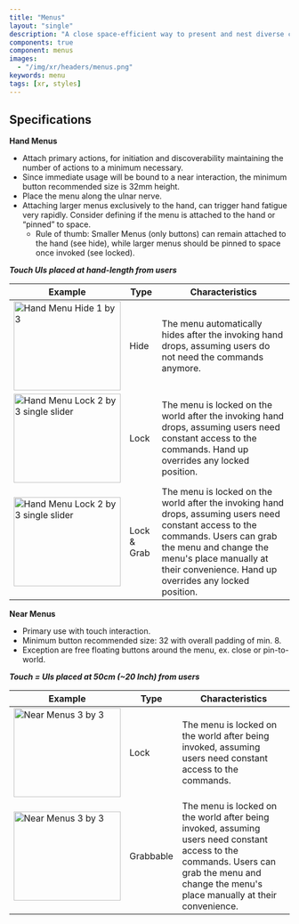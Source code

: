 ```yaml
---
title: "Menus"
layout: "single"
description: "A close space-efficient way to present and nest diverse commands."
components: true
component: menus
images:
  - "/img/xr/headers/menus.png"
keywords: menu
tags: [xr, styles]
---
```


## Specifications

**Hand Menus**

- Attach primary actions, for initiation and discoverability maintaining the number of actions to a minimum necessary.
- Since immediate usage will be bound to a near interaction, the minimum button recommended size is 32mm height.
- Place the menu along the ulnar nerve.
- Attaching larger menus exclusively to the hand, can trigger hand fatigue very rapidly. Consider defining if the menu is attached to the hand or “pinned” to space.
  - Rule of thumb: Smaller Menus (only buttons) can remain attached to the hand (see hide), while larger menus should be pinned to space once invoked (see locked).

**_Touch UIs placed at hand-length from users_**

<table class="table table-bordered">
  <thead class="thead-light">
    <tr>
      <th>Example</th>
      <th>Type</th>
      <th>Characteristics</th>
    </tr>
  </thead>
  <tbody>
    <tr>
      <td><img src="/img/xr/HandMenu_Classic_1x3.png" alt="Hand Menu Hide 1 by 3" width="192" height="160">
      </td>
      <td>Hide</td>
      <td>The menu automatically hides after the invoking hand drops, assuming users do not need the commands anymore.
      </td>
    </tr>
    <tr>
      <td><img src="/img/xr/HandMenu_Transparent_Lock_2x3_1Slider.png" alt="Hand Menu Lock 2 by 3 single slider" width="192" height="160">
      </td>
      <td>Lock</td>
      <td>The menu is locked on the world after the invoking hand drops, assuming users need constant access to the commands. Hand up overrides any locked position.
      </td>
    </tr>
    <tr>
      <td><img src="/img/xr/HandMenu_Transparent_Lock_2x3_1Slider.png" alt="Hand Menu Lock 2 by 3 single slider" width="192" height="160">
      </td>
      <td>Lock & Grab</td>
      <td>The menu is locked on the world after the invoking hand drops, assuming users need constant access to the commands. Users can grab the menu and change the menu's place manually at their convenience.  Hand up overrides any locked position.
      </td>
    </tr>
  </tbody>
</table>

**Near Menus**

- Primary use with touch interaction.
- Minimum button recommended size: 32 with overall padding of min. 8.
- Exception are free floating buttons around the menu, ex. close or pin-to-world.

**_Touch = UIs placed at 50cm (~20 Inch) from users_**

<table class="table table-bordered">
  <thead class="thead-light">
    <tr>
      <th>Example</th>
      <th>Type</th>
      <th>Characteristics</th>
    </tr>
  </thead>
  <tbody>
    <tr>
      <td><img src="/img/xr/NearMenu_Classic_3x3.png" alt="Near Menus 3 by 3" width="192" height="160" loading="lazy">
      </td>
      <td>Lock</td>
      <td>The menu is locked on the world after being invoked, assuming users need constant access to the commands.
      </td>
    </tr>
    <tr>
      <td><img src="/img/xr/NearMenu_Classic_3x3.png" alt="Near Menus 3 by 3" width="192" height="160" loading="lazy">
      </td>
      <td>Grabbable</td>
      <td>The menu is locked on the world after being invoked, assuming users need constant access to the commands. Users can grab the menu and change the menu's place manually at their convenience.
      </td>
    </tr>
  </tbody>
</table>
